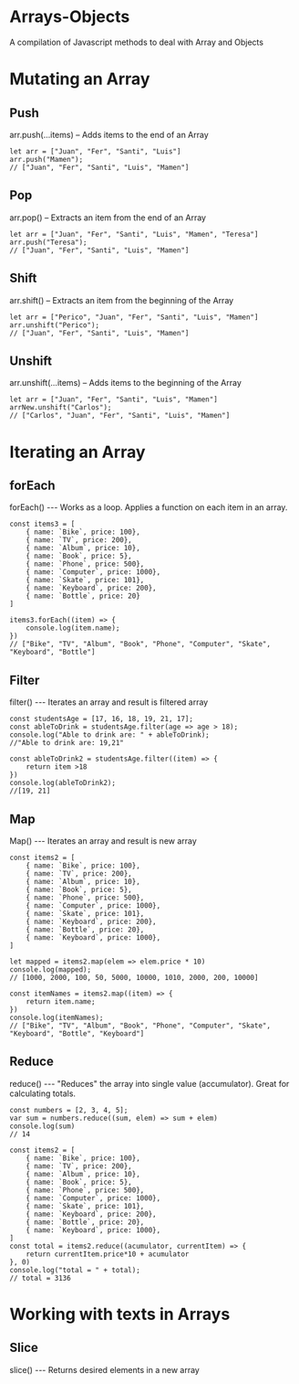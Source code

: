 # Arrays-Objects
A compilation of Javascript methods to deal with Array and Objects

# Mutating an Array


## Push
arr.push(...items) – Adds items to the end of an Array

    let arr = ["Juan", "Fer", "Santi", "Luis"]
    arr.push("Mamen");
    // ["Juan", "Fer", "Santi", "Luis", "Mamen"]
    
## Pop
arr.pop() – Extracts an item from the end of an Array

    let arr = ["Juan", "Fer", "Santi", "Luis", "Mamen", "Teresa"]
    arr.push("Teresa");
    // ["Juan", "Fer", "Santi", "Luis", "Mamen"]

## Shift
arr.shift() – Extracts an item from the beginning of the Array

    let arr = ["Perico", "Juan", "Fer", "Santi", "Luis", "Mamen"]
    arr.unshift("Perico");
    // ["Juan", "Fer", "Santi", "Luis", "Mamen"]

## Unshift
arr.unshift(...items) – Adds items to the beginning of the Array

    let arr = ["Juan", "Fer", "Santi", "Luis", "Mamen"]
    arrNew.unshift("Carlos");
    // ["Carlos", "Juan", "Fer", "Santi", "Luis", "Mamen"]
    
# Iterating an Array
## forEach
forEach()  --- Works as a loop. Applies a function on each item in an array. 

    const items3 = [
        { name: `Bike`, price: 100},
        { name: `TV`, price: 200},
        { name: `Album`, price: 10},
        { name: `Book`, price: 5},
        { name: `Phone`, price: 500},
        { name: `Computer`, price: 1000},
        { name: `Skate`, price: 101},
        { name: `Keyboard`, price: 200},
        { name: `Bottle`, price: 20}
    ]
    
    items3.forEach((item) => {
        console.log(item.name);
    })
    // ["Bike", "TV", "Album", "Book", "Phone", "Computer", "Skate", "Keyboard", "Bottle"]

## Filter
filter()    --- Iterates an array and result is filtered array

    const studentsAge = [17, 16, 18, 19, 21, 17];
    const ableToDrink = studentsAge.filter(age => age > 18);
    console.log("Able to drink are: " + ableToDrink);
    //"Able to drink are: 19,21"
    
    const ableToDrink2 = studentsAge.filter((item) => {
        return item >18 
    })
    console.log(ableToDrink2);
    //[19, 21]

## Map
Map()  --- Iterates an array and result is new array

    const items2 = [
        { name: `Bike`, price: 100},
        { name: `TV`, price: 200},
        { name: `Album`, price: 10},
        { name: `Book`, price: 5},
        { name: `Phone`, price: 500},
        { name: `Computer`, price: 1000},
        { name: `Skate`, price: 101},
        { name: `Keyboard`, price: 200},
        { name: `Bottle`, price: 20},
        { name: `Keyboard`, price: 1000},
    ]
    
    let mapped = items2.map(elem => elem.price * 10)
    console.log(mapped);
    // [1000, 2000, 100, 50, 5000, 10000, 1010, 2000, 200, 10000]

    const itemNames = items2.map((item) => {
        return item.name;
    })
    console.log(itemNames);
    // ["Bike", "TV", "Album", "Book", "Phone", "Computer", "Skate", "Keyboard", "Bottle", "Keyboard"]

## Reduce
reduce()  --- "Reduces" the array into single value (accumulator). Great for calculating totals.

    const numbers = [2, 3, 4, 5];
    var sum = numbers.reduce((sum, elem) => sum + elem)
    console.log(sum)
    // 14

    const items2 = [
        { name: `Bike`, price: 100},
        { name: `TV`, price: 200},
        { name: `Album`, price: 10},
        { name: `Book`, price: 5},
        { name: `Phone`, price: 500},
        { name: `Computer`, price: 1000},
        { name: `Skate`, price: 101},
        { name: `Keyboard`, price: 200},
        { name: `Bottle`, price: 20},
        { name: `Keyboard`, price: 1000},
    ]
    const total = items2.reduce((acumulator, currentItem) => {
        return currentItem.price*10 + acumulator
    }, 0)
    console.log("total = " + total);
    // total = 3136


# Working with texts in Arrays
## Slice
slice()     --- Returns desired elements in a new array    
